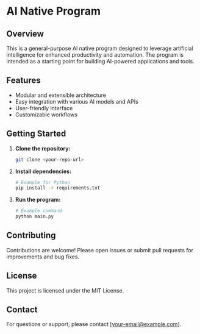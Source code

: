 # AI Native Program

## Overview
This is a general-purpose AI native program designed to leverage artificial intelligence for enhanced productivity and automation. The program is intended as a starting point for building AI-powered applications and tools.

## Features
- Modular and extensible architecture
- Easy integration with various AI models and APIs
- User-friendly interface
- Customizable workflows

## Getting Started
1. **Clone the repository:**
   ```bash
   git clone <your-repo-url>
   ```
2. **Install dependencies:**
   ```bash
   # Example for Python
   pip install -r requirements.txt
   ```
3. **Run the program:**
   ```bash
   # Example command
   python main.py
   ```

## Contributing
Contributions are welcome! Please open issues or submit pull requests for improvements and bug fixes.

## License
This project is licensed under the MIT License.

## Contact
For questions or support, please contact [your-email@example.com]. 
